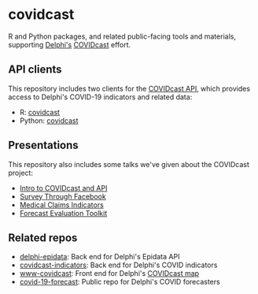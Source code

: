 # covidcast

R and Python packages, and related public-facing tools and materials,
supporting [Delphi's](https://delphi.cmu.edu) 
[COVIDcast](https://covidcast.cmu.edu) effort. 

## API clients

This repository includes two clients for the [COVIDcast
API](https://cmu-delphi.github.io/delphi-epidata/api/covidcast.html), which
provides access to Delphi's COVID-19 indicators and related data:

- R: [covidcast](https://cmu-delphi.github.io/covidcast/covidcastR/)
- Python: [covidcast](https://cmu-delphi.github.io/covidcast/covidcast-py/html/)

## Presentations

This repository also includes some talks we've given about the COVIDcast project: 

- [Intro to COVIDcast and API](https://cmu-delphi.github.io/covidcast/talks/intro-api/talk.html) 
- [Survey Through Facebook](https://cmu-delphi.github.io/covidcast/talks/fb-survey/talk.html)
- [Medical Claims Indicators](https://docs.google.com/presentation/d/1Pt2qMwIHyyuyGwwigZyndPGjcjILAS6RYxBcXKuuQ4U/edit?usp=sharing)
- [Forecast Evaluation Toolkit](https://cmu-delphi.github.io/covidcast/talks/evalcast/talk.html)

## Related repos

- [delphi-epidata](https://github.com/cmu-delphi/delphi-epidata/): Back end for
  Delphi's Epidata API 
- [covidcast-indicators](https://github.com/cmu-delphi/covidcast-indicators/):
  Back end for Delphi's COVID indicators 
- [www-covidcast](https://github.com/cmu-delphi/www-covidcast/): Front end for
  Delphi's [COVIDcast map](https://covidcast.cmu.edu) 
- [covid-19-forecast](https://github.com/cmu-delphi/covid-19-forecast/): Public
  repo for Delphi's COVID forecasters 
